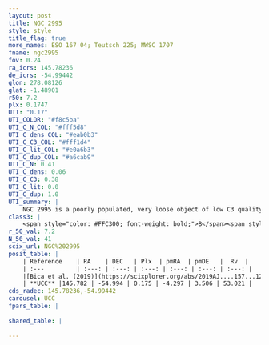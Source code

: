 ```yaml
---
layout: post
title: NGC 2995
style: style
title_flag: true
more_names: ESO 167 04; Teutsch 225; MWSC 1707
fname: ngc2995
fov: 0.24
ra_icrs: 145.78236
de_icrs: -54.99442
glon: 278.08126
glat: -1.48901
r50: 7.2
plx: 0.1747
UTI: "0.17"
UTI_COLOR: "#f8c5ba"
UTI_C_N_COL: "#fff5d8"
UTI_C_dens_COL: "#eab0b3"
UTI_C_C3_COL: "#fff1d4"
UTI_C_lit_COL: "#e0a6b3"
UTI_C_dup_COL: "#a6cab9"
UTI_C_N: 0.41
UTI_C_dens: 0.06
UTI_C_C3: 0.38
UTI_C_lit: 0.0
UTI_C_dup: 1.0
UTI_summary: |
    NGC 2995 is a poorly populated, very loose object of low C3 quality. It is rarely studied in the literature, with no articles listed in the last 6 years.
class3: |
    <span style="color: #FFC300; font-weight: bold;">B</span><span style="color: red; font-weight: bold;">C</span>
r_50_val: 7.2
N_50_val: 41
scix_url: NGC%202995
posit_table: |
    | Reference    | RA    | DEC   | Plx  | pmRA  | pmDE   |  Rv  |
    | :---         | :---: | :---: | :---: | :---: | :---: | :---: |
    |[Bica et al. (2019)](https://scixplorer.org/abs/2019AJ....157...12B) | 145.802 | -55.006 | -- | -- | -- | -- |
    | **UCC** |145.782 | -54.994 | 0.175 | -4.297 | 3.506 | 53.021 | 
cds_radec: 145.78236,-54.99442
carousel: UCC
fpars_table: |
    
shared_table: |
    
---
```

